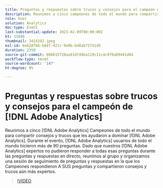 ```yaml
---
title: Preguntas y respuestas sobre trucos y consejos para el campeón de [!DNL Adobe Analytics]
description: Reunimos a cinco campeones de todo el mundo para compartir consejos y trucos que les ayudaron a dominar a usuarios de todo el mundo.  [!DNL Adobe Analytics]  [!DNL Adobe Analytics]. During the event, over 90 questions were asked by [!DNL Adobe Analytics]  Debido a que nuestros  [!DNL Adobe Analytics] expertos no pudieron responder todas esas preguntas durante las preguntas y respuestas en vivo, reunimos al grupo y organizamos una sesión de seguimiento de preguntas y respuestas donde los Campeones respondieron TUS preguntas y compartieron consejos y trucos aún más expertos.
role: User
solution: Analytics
doc-type: Event
last-substantial-update: 2023-02-09T00:00:00Z
kt: 11846
thumbnail: 3414192.jpeg
exl-id: 6eb287b6-b84f-421c-9e0b-bd8ab73741d9
duration: 2350
source-git-commit: 088615f28aa91dfd4ba119c11c4c9f8a89441d84
workflow-type: tm+mt
source-wordcount: '147'
ht-degree: 0%

---
```


# Preguntas y respuestas sobre trucos y consejos para el campeón de [!DNL Adobe Analytics]

Reunimos a cinco [!DNL Adobe Analytics] Campeones de todo el mundo para compartir consejos y trucos que les ayudaron a dominar [!DNL Adobe Analytics]. Durante el evento, [!DNL Adobe Analytics] usuarios de todo el mundo hicieron más de 90 preguntas. Dado que nuestros [!DNL Adobe Analytics] expertos no pudieron responder a todas esas preguntas durante las preguntas y respuestas en directo, reunimos al grupo y organizamos una sesión de seguimiento de preguntas y respuestas en la que los Campeones respondieron A SUS preguntas y compartieron consejos y trucos aún más expertos.

>[!VIDEO](https://video.tv.adobe.com/v/3414192/?quality=12&learn=on)
